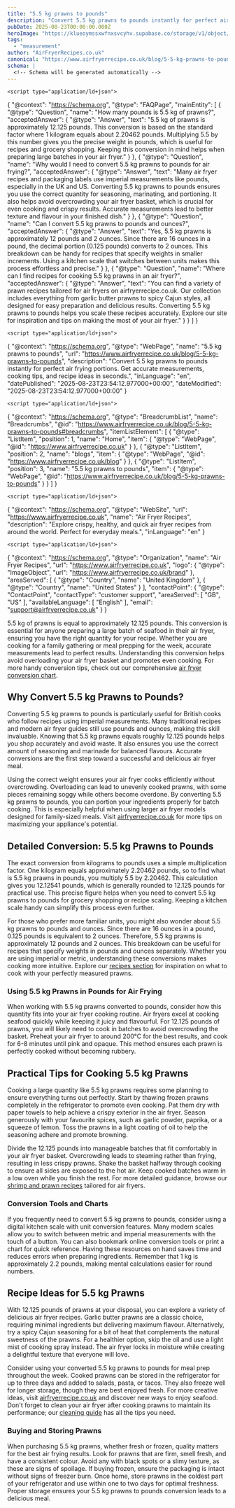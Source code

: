 ```yaml
---
title: "5.5 kg prawns to pounds"
description: "Convert 5.5 kg prawns to pounds instantly for perfect air frying portions. Get accurate measurements, cooking tips, and recipe ideas in seconds."
pubDate: 2025-08-23T00:00:00.000Z
heroImage: "https://klueoymssxwfnxsvcyhv.supabase.co/storage/v1/object/public/Shmucket/5-5-kg-prawns-to-pounds.webp"
tags:
  - "measurement"
author: "AirFryerRecipes.co.uk"
canonical: "https://www.airfryerrecipe.co.uk/blog/5-5-kg-prawns-to-pounds"
schema: |
  <!-- Schema will be generated automatically -->
---
```

<script type="application/ld+json">
{
    "@context": "https://schema.org",
    "@type": "BlogPosting",
    "url": "https://www.airfryerrecipe.co.uk/blog/5-5-kg-prawns-to-pounds",
    "mainEntityOfPage": {
        "@type": "WebPage",
        "@id": "https://www.airfryerrecipe.co.uk/blog/5-5-kg-prawns-to-pounds"
    },
    "headline": "Quick 5.5 kg Prawns to Pounds Conversion Guide for Air Fryers",
    "description": "Convert 5.5 kg prawns to pounds instantly for perfect air frying portions. Get accurate measurements, cooking tips, and recipe ideas in seconds.",
    "author": {
        "@type": "Person",
        "name": "AirFryerRecipes.co.uk",
        "url": "https://www.airfryerrecipe.co.uk/about",
        "image": {
            "@type": "ImageObject",
            "url": "https://klueoymssxwfnxsvcyhv.supabase.co/storage/v1/object/public/Shmucket/Me.jpg"
        }
    },
    "publisher": {
        "@type": "Organization",
        "name": "Air Fryer Recipe",
        "logo": {
            "@type": "ImageObject",
            "url": "https://cdn.prod.website-files.com/68224a465dfe9a7ab4f57570/6844191451a8b2f1e37e63cc_Untitled%20design%20-%202025-06-05T205644.948%20(1).png"
        }
    },
    "datePublished": "2025-08-23T23:54:12.977Z",
    "dateModified": "2025-08-23T23:54:12.977Z",
    "image": {
        "@type": "ImageObject",
        "url": "https://klueoymssxwfnxsvcyhv.supabase.co/storage/v1/object/public/Shmucket/5-5-kg-prawns-to-pounds.webp"
    },
    "about": {
        "@type": "Thing",
        "name": "Measurement"
    },
    "articleSection": "Measurement",
    "inLanguage": "en-GB"
}
</script>

    <script type="application/ld+json">
{
    "@context": "https://schema.org",
    "@type": "FAQPage",
    "mainEntity": [
        {
            "@type": "Question",
            "name": "How many pounds is 5.5 kg of prawns?",
            "acceptedAnswer": {
                "@type": "Answer",
                "text": "5.5 kg of prawns is approximately 12.125 pounds. This conversion is based on the standard factor where 1 kilogram equals about 2.20462 pounds. Multiplying 5.5 by this number gives you the precise weight in pounds, which is useful for recipes and grocery shopping. Keeping this conversion in mind helps when preparing large batches in your air fryer."
            }
        },
        {
            "@type": "Question",
            "name": "Why would I need to convert 5.5 kg prawns to pounds for air frying?",
            "acceptedAnswer": {
                "@type": "Answer",
                "text": "Many air fryer recipes and packaging labels use imperial measurements like pounds, especially in the UK and US. Converting 5.5 kg prawns to pounds ensures you use the correct quantity for seasoning, marinating, and portioning. It also helps avoid overcrowding your air fryer basket, which is crucial for even cooking and crispy results. Accurate measurements lead to better texture and flavour in your finished dish."
            }
        },
        {
            "@type": "Question",
            "name": "Can I convert 5.5 kg prawns to pounds and ounces?",
            "acceptedAnswer": {
                "@type": "Answer",
                "text": "Yes, 5.5 kg prawns is approximately 12 pounds and 2 ounces. Since there are 16 ounces in a pound, the decimal portion (0.125 pounds) converts to 2 ounces. This breakdown can be handy for recipes that specify weights in smaller increments. Using a kitchen scale that switches between units makes this process effortless and precise."
            }
        },
        {
            "@type": "Question",
            "name": "Where can I find recipes for cooking 5.5 kg prawns in an air fryer?",
            "acceptedAnswer": {
                "@type": "Answer",
                "text": "You can find a variety of prawn recipes tailored for air fryers on airfryerrecipe.co.uk. Our collection includes everything from garlic butter prawns to spicy Cajun styles, all designed for easy preparation and delicious results. Converting 5.5 kg prawns to pounds helps you scale these recipes accurately. Explore our site for inspiration and tips on making the most of your air fryer."
            }
        }
    ]
}
</script>

    <script type="application/ld+json">
{
    "@context": "https://schema.org",
    "@type": "WebPage",
    "name": "5.5 kg prawns to pounds",
    "url": "https://www.airfryerrecipe.co.uk/blog/5-5-kg-prawns-to-pounds",
    "description": "Convert 5.5 kg prawns to pounds instantly for perfect air frying portions. Get accurate measurements, cooking tips, and recipe ideas in seconds.",
    "inLanguage": "en",
    "datePublished": "2025-08-23T23:54:12.977000+00:00",
    "dateModified": "2025-08-23T23:54:12.977000+00:00"
}
</script>

    <script type="application/ld+json">
{
    "@context": "https://schema.org",
    "@type": "BreadcrumbList",
    "name": "Breadcrumbs",
    "@id": "https://www.airfryerrecipe.co.uk/blog/5-5-kg-prawns-to-pounds#breadcrumbs",
    "itemListElement": [
        {
            "@type": "ListItem",
            "position": 1,
            "name": "Home",
            "item": {
                "@type": "WebPage",
                "@id": "https://www.airfryerrecipe.co.uk"
            }
        },
        {
            "@type": "ListItem",
            "position": 2,
            "name": "blogs",
            "item": {
                "@type": "WebPage",
                "@id": "https://www.airfryerrecipe.co.uk/blog"
            }
        },
        {
            "@type": "ListItem",
            "position": 3,
            "name": "5.5 kg prawns to pounds",
            "item": {
                "@type": "WebPage",
                "@id": "https://www.airfryerrecipe.co.uk/blog/5-5-kg-prawns-to-pounds"
            }
        }
    ]
}
</script>

    <script type="application/ld+json">
{
    "@context": "https://schema.org",
    "@type": "WebSite",
    "url": "https://www.airfryerrecipe.co.uk",
    "name": "Air Fryer Recipes",
    "description": "Explore crispy, healthy, and quick air fryer recipes from around the world. Perfect for everyday meals.",
    "inLanguage": "en"
}
</script>

    <script type="application/ld+json">
{
    "@context": "https://schema.org",
    "@type": "Organization",
    "name": "Air Fryer Recipes",
    "url": "https://www.airfryerrecipe.co.uk",
    "logo": {
        "@type": "ImageObject",
        "url": "https://www.airfryerrecipe.co.uk/brand"
    },
    "areaServed": [
        {
            "@type": "Country",
            "name": "United Kingdom"
        },
        {
            "@type": "Country",
            "name": "United States"
        }
    ],
    "contactPoint": {
        "@type": "ContactPoint",
        "contactType": "customer support",
        "areaServed": [
            "GB",
            "US"
        ],
        "availableLanguage": [
            "English"
        ],
        "email": "support@airfryerrecipe.co.uk"
    }
}
</script>

<p>5.5 kg of prawns is equal to approximately 12.125 pounds. This conversion is essential for anyone preparing a large batch of seafood in their air fryer, ensuring you have the right quantity for your recipe. Whether you are cooking for a family gathering or meal prepping for the week, accurate measurements lead to perfect results. Understanding this conversion helps avoid overloading your air fryer basket and promotes even cooking. For more handy conversion tips, check out our comprehensive <a href="https://www.airfryerrecipe.co.uk/air-fryer-conversion-chart">air fryer conversion chart</a>.</p>

<h2>Why Convert 5.5 kg Prawns to Pounds?</h2>
<p>Converting 5.5 kg prawns to pounds is particularly useful for British cooks who follow recipes using imperial measurements. Many traditional recipes and modern air fryer guides still use pounds and ounces, making this skill invaluable. Knowing that 5.5 kg prawns equals roughly 12.125 pounds helps you shop accurately and avoid waste. It also ensures you use the correct amount of seasoning and marinade for balanced flavours. Accurate conversions are the first step toward a successful and delicious air fryer meal.</p>
<p>Using the correct weight ensures your air fryer cooks efficiently without overcrowding. Overloading can lead to unevenly cooked prawns, with some pieces remaining soggy while others become overdone. By converting 5.5 kg prawns to pounds, you can portion your ingredients properly for batch cooking. This is especially helpful when using larger air fryer models designed for family-sized meals. Visit <a href="https://www.airfryerrecipe.co.uk">airfryerrecipe.co.uk</a> for more tips on maximizing your appliance's potential.</p>

<h2>Detailed Conversion: 5.5 kg Prawns to Pounds</h2>
<p>The exact conversion from kilograms to pounds uses a simple multiplication factor. One kilogram equals approximately 2.20462 pounds, so to find what is 5.5 kg prawns in pounds, you multiply 5.5 by 2.20462. This calculation gives you 12.12541 pounds, which is generally rounded to 12.125 pounds for practical use. This precise figure helps when you need to convert 5.5 kg prawns to pounds for grocery shopping or recipe scaling. Keeping a kitchen scale handy can simplify this process even further.</p>
<p>For those who prefer more familiar units, you might also wonder about 5.5 kg prawns to pounds and ounces. Since there are 16 ounces in a pound, 0.125 pounds is equivalent to 2 ounces. Therefore, 5.5 kg prawns is approximately 12 pounds and 2 ounces. This breakdown can be useful for recipes that specify weights in pounds and ounces separately. Whether you are using imperial or metric, understanding these conversions makes cooking more intuitive. Explore our <a href="https://www.airfryerrecipe.co.uk/recipes">recipes section</a> for inspiration on what to cook with your perfectly measured prawns.</p>

<h3>Using 5.5 kg Prawns in Pounds for Air Frying</h3>
<p>When working with 5.5 kg prawns converted to pounds, consider how this quantity fits into your air fryer cooking routine. Air fryers excel at cooking seafood quickly while keeping it juicy and flavourful. For 12.125 pounds of prawns, you will likely need to cook in batches to avoid overcrowding the basket. Preheat your air fryer to around 200°C for the best results, and cook for 6-8 minutes until pink and opaque. This method ensures each prawn is perfectly cooked without becoming rubbery.</p>

<h2>Practical Tips for Cooking 5.5 kg Prawns</h2>
<p>Cooking a large quantity like 5.5 kg prawns requires some planning to ensure everything turns out perfectly. Start by thawing frozen prawns completely in the refrigerator to promote even cooking. Pat them dry with paper towels to help achieve a crispy exterior in the air fryer. Season generously with your favourite spices, such as garlic powder, paprika, or a squeeze of lemon. Toss the prawns in a light coating of oil to help the seasoning adhere and promote browning.</p>
<p>Divide the 12.125 pounds into manageable batches that fit comfortably in your air fryer basket. Overcrowding leads to steaming rather than frying, resulting in less crispy prawns. Shake the basket halfway through cooking to ensure all sides are exposed to the hot air. Keep cooked batches warm in a low oven while you finish the rest. For more detailed guidance, browse our <a href="https://www.airfryerrecipe.co.uk/recipe-category/shrimp">shrimp and prawn recipes</a> tailored for air fryers.</p>

<h3>Conversion Tools and Charts</h3>
<p>If you frequently need to convert 5.5 kg prawns to pounds, consider using a digital kitchen scale with unit conversion features. Many modern scales allow you to switch between metric and imperial measurements with the touch of a button. You can also bookmark online conversion tools or print a chart for quick reference. Having these resources on hand saves time and reduces errors when preparing ingredients. Remember that 1 kg is approximately 2.2 pounds, making mental calculations easier for round numbers.</p>

<h2>Recipe Ideas for 5.5 kg Prawns</h2>
<p>With 12.125 pounds of prawns at your disposal, you can explore a variety of delicious air fryer recipes. Garlic butter prawns are a classic choice, requiring minimal ingredients but delivering maximum flavour. Alternatively, try a spicy Cajun seasoning for a bit of heat that complements the natural sweetness of the prawns. For a healthier option, skip the oil and use a light mist of cooking spray instead. The air fryer locks in moisture while creating a delightful texture that everyone will love.</p>
<p>Consider using your converted 5.5 kg prawns to pounds for meal prep throughout the week. Cooked prawns can be stored in the refrigerator for up to three days and added to salads, pasta, or tacos. They also freeze well for longer storage, though they are best enjoyed fresh. For more creative ideas, visit <a href="https://www.airfryerrecipe.co.uk">airfryerrecipe.co.uk</a> and discover new ways to enjoy seafood. Don't forget to clean your air fryer after cooking prawns to maintain its performance; our <a href="https://www.airfryerrecipe.co.uk/air-fryer-cleaner">cleaning guide</a> has all the tips you need.</p>

<h3>Buying and Storing Prawns</h3>
<p>When purchasing 5.5 kg prawns, whether fresh or frozen, quality matters for the best air frying results. Look for prawns that are firm, smell fresh, and have a consistent colour. Avoid any with black spots or a slimy texture, as these are signs of spoilage. If buying frozen, ensure the packaging is intact without signs of freezer burn. Once home, store prawns in the coldest part of your refrigerator and use within one to two days for optimal freshness. Proper storage ensures your 5.5 kg prawns to pounds conversion leads to a delicious meal.</p>
